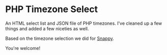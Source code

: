 PHP Timezone Select
===================

An HTML select list and JSON file of PHP timezones. I've cleaned up a few things and added a few niceties as well. 

Based on the timezone selection we did for [Snappy](http://www.besnappy.com).

You're welcome!
